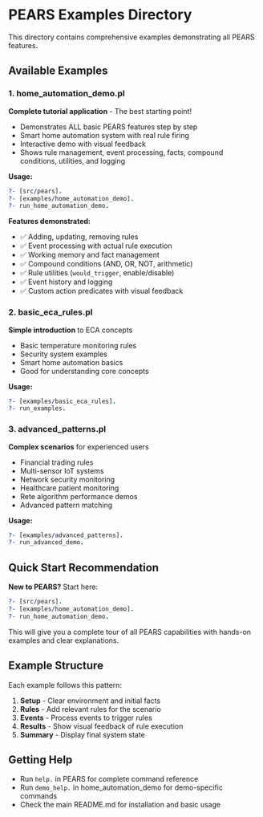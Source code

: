 # PEARS Examples Directory

This directory contains comprehensive examples demonstrating all PEARS features.

## Available Examples

### 1. home_automation_demo.pl
**Complete tutorial application** - The best starting point!

- Demonstrates ALL basic PEARS features step by step
- Smart home automation system with real rule firing
- Interactive demo with visual feedback
- Shows rule management, event processing, facts, compound conditions, utilities, and logging

**Usage:**
```prolog
?- [src/pears].
?- [examples/home_automation_demo].
?- run_home_automation_demo.
```

**Features demonstrated:**
- ✅ Adding, updating, removing rules
- ✅ Event processing with actual rule execution
- ✅ Working memory and fact management  
- ✅ Compound conditions (AND, OR, NOT, arithmetic)
- ✅ Rule utilities (`would_trigger`, enable/disable)
- ✅ Event history and logging
- ✅ Custom action predicates with visual feedback

### 2. basic_eca_rules.pl
**Simple introduction** to ECA concepts

- Basic temperature monitoring rules
- Security system examples  
- Smart home automation basics
- Good for understanding core concepts

**Usage:**
```prolog
?- [examples/basic_eca_rules].
?- run_examples.
```

### 3. advanced_patterns.pl
**Complex scenarios** for experienced users

- Financial trading rules
- Multi-sensor IoT systems
- Network security monitoring
- Healthcare patient monitoring
- Rete algorithm performance demos
- Advanced pattern matching

**Usage:**
```prolog
?- [examples/advanced_patterns].
?- run_advanced_demo.
```

## Quick Start Recommendation

**New to PEARS?** Start here:
```prolog
?- [src/pears].
?- [examples/home_automation_demo].
?- run_home_automation_demo.
```

This will give you a complete tour of all PEARS capabilities with hands-on examples and clear explanations.

## Example Structure

Each example follows this pattern:
1. **Setup** - Clear environment and initial facts
2. **Rules** - Add relevant rules for the scenario
3. **Events** - Process events to trigger rules
4. **Results** - Show visual feedback of rule execution
5. **Summary** - Display final system state

## Getting Help

- Run `help.` in PEARS for complete command reference
- Run `demo_help.` in home_automation_demo for demo-specific commands
- Check the main README.md for installation and basic usage
